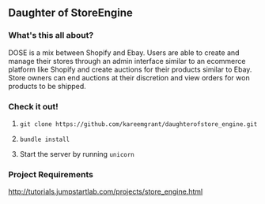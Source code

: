 ## Daughter of StoreEngine


### What's this all about? 

DOSE is a mix between Shopify and Ebay. Users are able to create and manage their stores through an admin interface 
similar to an ecommerce platform like Shopify and create auctions for their products similar to Ebay. 
Store owners can end auctions at their discretion and view orders for won products to be shipped.

### Check it out!

1) `git clone https://github.com/kareemgrant/daughterofstore_engine.git`

2) `bundle install`

3) Start the server by running `unicorn`


### Project Requirements 

http://tutorials.jumpstartlab.com/projects/store_engine.html
